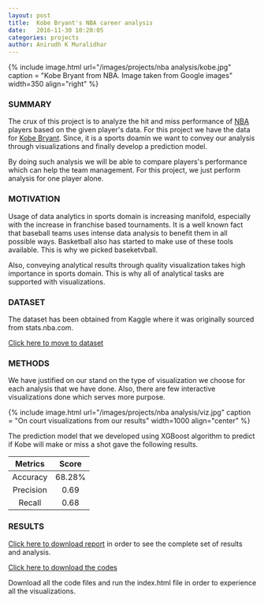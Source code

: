 ```yaml
---
layout: post
title:  Kobe Bryant's NBA career analysis
date:   2016-11-30 10:20:05
categories: projects
author: Anirudh K Muralidhar
---
```


{% include image.html url="/images/projects/nba analysis/kobe.jpg" caption = "Kobe Bryant from NBA. Image taken from Google images" width=350 align="right" %}

### SUMMARY

The crux of this project is to analyze the hit and miss performance of [NBA](https://www.nba.com) players based on the given player's data. For this project we have the data for [Kobe Bryant](https://en.wikipedia.org/wiki/Kobe_Bryant). Since, it is a sports doamin we want to convey our analysis through visualizations and finally develop a prediction model.

By doing such analysis we will be able to compare players's performance which can help the team management. For this project, we just perform analysis for one player alone.

### MOTIVATION

Usage of data analytics in sports domain is increasing manifold, especially with the increase in franchise based tournaments. It is a well known fact that baseball teams uses intense data analysis to benefit them in all possible ways. Basketball also has started to make use of these tools available. This is why we picked baseketvball.

Also, conveying analytical results through quality visualization takes high importance in sports domain. This is why all of analytical tasks are supported with visualizations. 

### DATASET

The dataset has been obtained from Kaggle where it was originally sourced from stats.nba.com.

[Click here to move to dataset](https://www.kaggle.com/c/kobe-bryant-shot-selection)

### METHODS

We have justified on our stand on the type of visualization we choose for each analysis that we have done. Also, there are few interactive visualizations done which serves more purpose.

{% include image.html url="/images/projects/nba analysis/viz.jpg" caption = "On court visualizations from our results" width=1000 align="center" %}

The prediction model that we developed using XGBoost algorithm to predict if Kobe will make or miss a shot gave the following results.

| **Metrics**   | **Score**   |
|:-------------:|:-----------:|
|Accuracy       |68.28%       |
|Precision      |0.69         |
|Recall         |0.68         |

### RESULTS

[Click here to download report](https://github.com/anirudhkm/Kobe-s-NBA-career-analysis/blob/master/FinalReport.pdf) in order to see the complete set of results and analysis.

[Click here to download the codes](https://github.com/anirudhkm/Kobe-s-NBA-career-analysis)

Download all the code files and run the index.html file in order to experience all the visualizations.